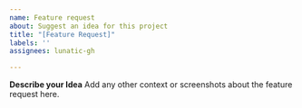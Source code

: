 ```yaml
---
name: Feature request
about: Suggest an idea for this project
title: "[Feature Request]"
labels: ''
assignees: lunatic-gh

---
```


**Describe your Idea**
Add any other context or screenshots about the feature request here.
